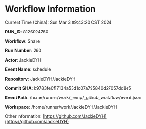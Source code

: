 # Workflow Information

Current Time (China): Sun Mar  3 09:43:20 CST 2024  

**RUN_ID**: 8126924750  

**Workflow**: Snake  

**Run Number**: 260  

**Actor**: JackieDYH  

**Event Name**: schedule  

**Repository**: JackieDYH/JackieDYH  

**Commit SHA**: b9783fe0f17134a53d1c07a795840d27057dd8e5  

**Event Path**: /home/runner/work/_temp/_github_workflow/event.json  

**Workspace**: /home/runner/work/JackieDYH/JackieDYH  

Other information: [https://github.com/JackieDYH](https://github.com/JackieDYH)
